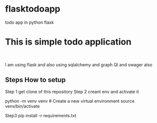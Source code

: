# flasktodoapp
todo app in python flask

<h1>This is simple todo application</h1>

<br>
<p>I am using flask and also using sqlalchemy and graph Ql and swager also </p>

<h2>Steps How to setup</h2>

Step 1 get clone of this repository
Step 2 creant env and activate it

python -m venv venv  # Create a new virtual environment
source venv/bin/activate

Step3  pip install -r requirements.txt

